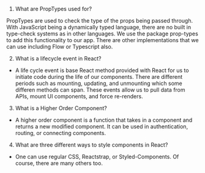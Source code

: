 1. What are PropTypes used for?

PropTypes are used to check the type of the props being passed through. With JavaScript being a dynamically typed language, there are no built in type-check systems as in other languages. We use the package prop-types to add this functionality to our app. There are other implementations that we can use including Flow or Typescript also.

2. What is a lifecycle event in React?

- A life cycle event is base React method provided with React for us to initiate code during the life of our components. There are different periods such as mounting, updating, and unmounting which some differen methods can span. These events allow us to pull data from APIs, mount UI components, and force re-renders.

3. What is a Higher Order Component?

- A higher order component is a function that takes in a component and returns a new modified component. It can be used in authentication, routing, or connecting components.

4. What are three different ways to style components in React?

- One can use regular CSS, Reactstrap, or Styled-Components. Of course, there are many others too.